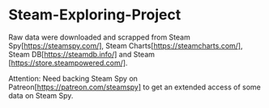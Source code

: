 # Steam-Exploring-Project

Raw data were downloaded and scrapped from Steam Spy[https://steamspy.com/], Steam Charts[https://steamcharts.com/], Steam DB[https://steamdb.info/] and Steam [https://store.steampowered.com/].

Attention: Need backing Steam Spy on Patreon[https://patreon.com/steamspy] to get an extended access of some data on Steam Spy.
